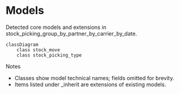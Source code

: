# Models

Detected core models and extensions in stock_picking_group_by_partner_by_carrier_by_date.

```mermaid
classDiagram
    class stock_move
    class stock_picking_type
```

Notes
- Classes show model technical names; fields omitted for brevity.
- Items listed under _inherit are extensions of existing models.
